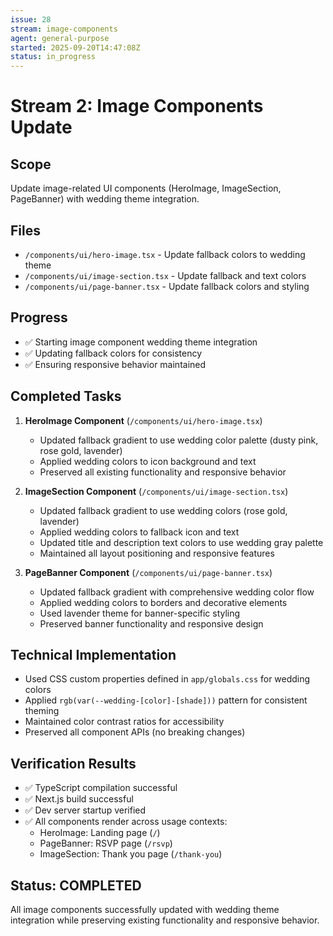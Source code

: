 ```yaml
---
issue: 28
stream: image-components
agent: general-purpose
started: 2025-09-20T14:47:08Z
status: in_progress
---
```


# Stream 2: Image Components Update

## Scope
Update image-related UI components (HeroImage, ImageSection, PageBanner) with wedding theme integration.

## Files
- `/components/ui/hero-image.tsx` - Update fallback colors to wedding theme
- `/components/ui/image-section.tsx` - Update fallback and text colors
- `/components/ui/page-banner.tsx` - Update fallback colors and styling

## Progress
- ✅ Starting image component wedding theme integration
- ✅ Updating fallback colors for consistency
- ✅ Ensuring responsive behavior maintained

## Completed Tasks
1. **HeroImage Component** (`/components/ui/hero-image.tsx`)
   - Updated fallback gradient to use wedding color palette (dusty pink, rose gold, lavender)
   - Applied wedding colors to icon background and text
   - Preserved all existing functionality and responsive behavior

2. **ImageSection Component** (`/components/ui/image-section.tsx`)
   - Updated fallback gradient to use wedding colors (rose gold, lavender)
   - Applied wedding colors to fallback icon and text
   - Updated title and description text colors to use wedding gray palette
   - Maintained all layout positioning and responsive features

3. **PageBanner Component** (`/components/ui/page-banner.tsx`)
   - Updated fallback gradient with comprehensive wedding color flow
   - Applied wedding colors to borders and decorative elements
   - Used lavender theme for banner-specific styling
   - Preserved banner functionality and responsive design

## Technical Implementation
- Used CSS custom properties defined in `app/globals.css` for wedding colors
- Applied `rgb(var(--wedding-[color]-[shade]))` pattern for consistent theming
- Maintained color contrast ratios for accessibility
- Preserved all component APIs (no breaking changes)

## Verification Results
- ✅ TypeScript compilation successful
- ✅ Next.js build successful
- ✅ Dev server startup verified
- ✅ All components render across usage contexts:
  - HeroImage: Landing page (`/`)
  - PageBanner: RSVP page (`/rsvp`)
  - ImageSection: Thank you page (`/thank-you`)

## Status: COMPLETED
All image components successfully updated with wedding theme integration while preserving existing functionality and responsive behavior.